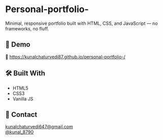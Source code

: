 # Personal-portfolio- 

Minimal, responsive portfolio built with HTML, CSS, and JavaScript — no frameworks, no fluff.

## 🚀 Demo
🔗 https://kunalchaturvedi87.github.io/personal-portfolio-/

## 🛠 Built With
- HTML5
- CSS3
- Vanilla JS

## 👋 Contact
kunalchaturvedi647@gmail.com  
[@kunal_8790](https://twitter.com/kunal_8790)

